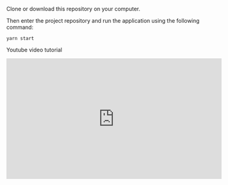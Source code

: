 Clone or download this repository on your computer.
 
Then enter the project repository and run the application using the following command:

```
yarn start
```

Youtube video tutorial

<iframe width="560" height="315" src="https://www.youtube.com/embed/-dKIL94R0dw" frameborder="0" allow="accelerometer; autoplay; encrypted-media; gyroscope; picture-in-picture" allowfullscreen></iframe>